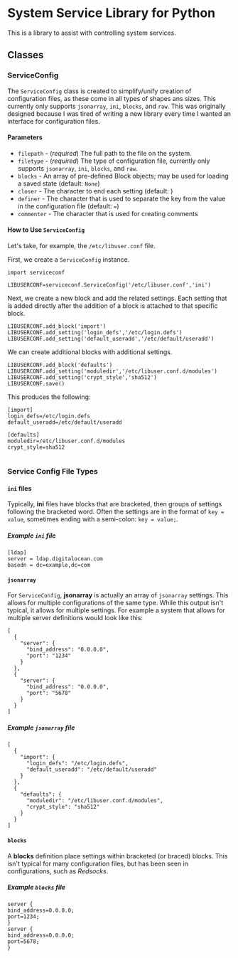 # System Service Library for Python

This is a library to assist with controlling system services.

## Classes

### ServiceConfig

The `ServiceConfig` class is created to simplify/unify creation of configuration files, as these come in all types of shapes ans sizes.  This currently only supports `jsonarray`, `ini`, `blocks`, and `raw`.  This was originally designed because I was tired of writing a new library every time I wanted an interface for configuration files.

#### Parameters

- `filepath`  - (*required*) The full path to the file on the system.
- `filetype`  - (*required*) The type of configuration file, currently only supports `jsonarray`, `ini`, `blocks`, and `raw`.
- `blocks`    - An array of pre-defined Block objects; may be used for loading a saved state (default: `None`)
- `closer`    - The character to end each setting (default: <empty string>)
- `definer`   - The character that is used to separate the key from the value in the configuration file (default: `=`)
- `commenter` - The character that is used for creating comments

#### How to Use `ServiceConfig`

Let's take, for example, the `/etc/libuser.conf` file.

First, we create a `ServiceConfig` instance.

```
import serviceconf

LIBUSERCONF=serviceconf.ServiceConfig('/etc/libuser.conf','ini')
```

Next, we create a new block and add the related settings.  Each setting that is added directly after the addition of a block is attached to that specific block.

```
LIBUSERCONF.add_block('import')
LIBUSERCONF.add_setting('login_defs','/etc/login.defs')
LIBUSERCONF.add_setting('default_useradd','/etc/default/useradd')
```

We can create additional blocks with additional settings.

```
LIBUSERCONF.add_block('defaults')
LIBUSERCONF.add_setting('moduledir','/etc/libuser.conf.d/modules')
LIBUSERCONF.add_setting('crypt_style','sha512')
LIBUSERCONF.save()
```

This produces the following:

```
[import]
login_defs=/etc/login.defs
default_useradd=/etc/default/useradd

[defaults]
moduledir=/etc/libuser.conf.d/modules
crypt_style=sha512


```

### Service Config File Types

#### `ini` files

Typically, **ini** files have blocks that are bracketed, then groups of settings following the bracketed word.  Often the settings are in the format of `key = value`, sometimes ending with a semi-colon: `key = value;`.

##### Example `ini` file

```
[ldap]
server = ldap.digitalocean.com
basedn = dc=example,dc=com
```

#### `jsonarray`

For `ServiceConfig`, **jsonarray** is actually an array of `jsonarray` settings.  This allows for multiple configurations of the same type.  While this output isn't typical, it allows for multiple settings.  For example a system that allows for multiple server definitions would look like this:

```
[
  {
    "server": {
      "bind_address": "0.0.0.0",
      "port": "1234"
    }
  },
  {
    "server": {
      "bind_address": "0.0.0.0",
      "port": "5678"
    }
  }
]
```

##### Example `jsonarray` file

```
[
  {
    "import": {
      "login_defs": "/etc/login.defs",
      "default_useradd": "/etc/default/useradd"
    }
  },
  {
    "defaults": {
      "moduledir": "/etc/libuser.conf.d/modules",
      "crypt_style": "sha512"
    }
  }
]
```

#### `blocks`

A **blocks** definition place settings within bracketed (or braced) blocks.  This isn't typical for many configuration files, but has been seen in configurations, such as *Redsocks*.

##### Example `blocks` file

```
server {
bind_address=0.0.0.0;
port=1234;
}
server {
bind_address=0.0.0.0;
port=5678;
}
```

